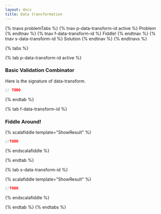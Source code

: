 ```yaml
---
layout: docs 
title: Data transformation
--- 
```

{% tnavs problemTabs %}
    {% tnav p-data-transform-id active %} Problem {% endtnav %}
    {% tnav f-data-transform-id %} Fiddle! {% endtnav %}
    {% tnav s-data-transform-id  %} Solution  {% endtnav %}
{% endtnavs %}

{% tabs %} 

{% tab p-data-transform-id active %} 

<h3>Basic Validation Combinator </h3>

Here is the signature of data-transform.
```scala 
// TODO
```

{% endtab %}

{% tab f-data-transform-id %} 

<h3>Fiddle Around!</h3>

{% scalafiddle template="ShowResult" %}

```scala 
//TODO
```
{% endscalafiddle %}

{% endtab %}

{% tab s-data-transform-id  %} 

{% scalafiddle template="ShowResult" %}

```scala 
//TODO
```
{% endscalafiddle %}

{% endtab %}
{% endtabs %}
